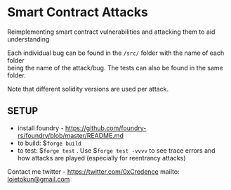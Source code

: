 # Smart Contract Attacks
Reimplementing smart contract vulnerabilities and attacking them to aid understanding

Each individual bug can be found in the `/src/` folder with the name of each folder<br>
being the name of the attack/bug. The tests can also be found in the same folder.<br>

Note that different solidity versions are used per attack.<br>

## SETUP

- install foundry - https://github.com/foundry-rs/foundry/blob/master/README.md
- to build: $`forge build` <br>
- to test: $`forge test` . Use $`forge test -vvvv` to see trace errors and how attacks are played (especially for reentrancy attacks) <br>

Contact me twitter - https://twitter.com/0xCredence
            mailto: lojetokun@gmail.com
